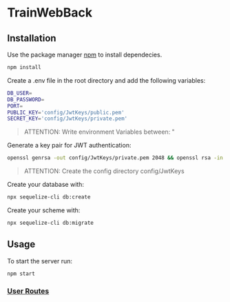 # TrainWebBack

## Installation

Use the package manager [npm](https://docs.npmjs.com/downloading-and-installing-node-js-and-npm) to install dependecies.

```bash
npm install
```

Create a .env file in the root directory and add the following variables:

```bash
DB_USER=
DB_PASSWORD=
PORT=
PUBLIC_KEY='config/JwtKeys/public.pem'
SECRET_KEY='config/JwtKeys/private.pem'
```
> ATTENTION: Write environment Variables between: "


Generate a key pair for JWT authentication:

```bash
openssl genrsa -out config/JwtKeys/private.pem 2048 && openssl rsa -in config/JwtKeys/private.pem -pubout -out config/JwtKeys/public.pem
```
> ATTENTION: Create the config directory config/JwtKeys

Create your database with:
```bash
npx sequelize-cli db:create
```
Create your scheme with:
```bash
npx sequelize-cli db:migrate
```

## Usage
To start the server run:
```bash
npm start
```
### [User Routes](routes/README.md#user-routes)
